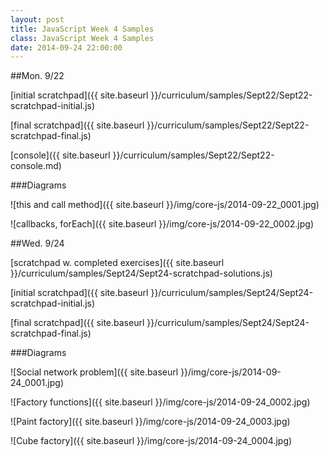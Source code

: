 ```yaml
---
layout: post
title: JavaScript Week 4 Samples
class: JavaScript Week 4 Samples
date: 2014-09-24 22:00:00
---
```


##Mon. 9/22

[initial scratchpad]({{ site.baseurl }}/curriculum/samples/Sept22/Sept22-scratchpad-initial.js)

[final scratchpad]({{ site.baseurl }}/curriculum/samples/Sept22/Sept22-scratchpad-final.js)

[console]({{ site.baseurl }}/curriculum/samples/Sept22/Sept22-console.md)

###Diagrams

![this and call method]({{ site.baseurl }}/img/core-js/2014-09-22_0001.jpg)

![callbacks, forEach]({{ site.baseurl }}/img/core-js/2014-09-22_0002.jpg)

##Wed. 9/24

[scratchpad w. completed exercises]({{ site.baseurl }}/curriculum/samples/Sept24/Sept24-scratchpad-solutions.js)

[initial scratchpad]({{ site.baseurl }}/curriculum/samples/Sept24/Sept24-scratchpad-initial.js)

[final scratchpad]({{ site.baseurl }}/curriculum/samples/Sept24/Sept24-scratchpad-final.js)

###Diagrams

![Social network problem]({{ site.baseurl }}/img/core-js/2014-09-24_0001.jpg)

![Factory functions]({{ site.baseurl }}/img/core-js/2014-09-24_0002.jpg)

![Paint factory]({{ site.baseurl }}/img/core-js/2014-09-24_0003.jpg)

![Cube factory]({{ site.baseurl }}/img/core-js/2014-09-24_0004.jpg)

